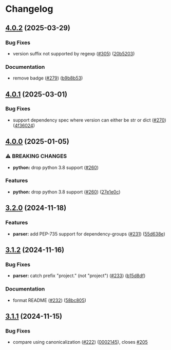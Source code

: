 # Changelog

## [4.0.2](https://github.com/fredrikaverpil/creosote/compare/v4.0.1...v4.0.2) (2025-03-29)


### Bug Fixes

* version suffix not supported by regexp ([#305](https://github.com/fredrikaverpil/creosote/issues/305)) ([20b5203](https://github.com/fredrikaverpil/creosote/commit/20b5203cc27875d85cfc11e111effad199aeba98))


### Documentation

* remove badge ([#279](https://github.com/fredrikaverpil/creosote/issues/279)) ([b9b8b53](https://github.com/fredrikaverpil/creosote/commit/b9b8b53aacd089d463ca2925f0baac38e3798c20))

## [4.0.1](https://github.com/fredrikaverpil/creosote/compare/v4.0.0...v4.0.1) (2025-03-01)


### Bug Fixes

* support dependency spec where version can either be str or dict ([#270](https://github.com/fredrikaverpil/creosote/issues/270)) ([4f36024](https://github.com/fredrikaverpil/creosote/commit/4f360248fedde8aff44b9241a1fd746f6de5bdeb))

## [4.0.0](https://github.com/fredrikaverpil/creosote/compare/v3.2.0...v4.0.0) (2025-01-05)


### ⚠ BREAKING CHANGES

* **python:** drop python 3.8 support ([#260](https://github.com/fredrikaverpil/creosote/issues/260))

### Features

* **python:** drop python 3.8 support ([#260](https://github.com/fredrikaverpil/creosote/issues/260)) ([27e1e0c](https://github.com/fredrikaverpil/creosote/commit/27e1e0c70231633ceec268e8d61e0254070e8860))

## [3.2.0](https://github.com/fredrikaverpil/creosote/compare/v3.1.2...v3.2.0) (2024-11-18)


### Features

* **parser:** add PEP-735 support for dependency-groups ([#231](https://github.com/fredrikaverpil/creosote/issues/231)) ([55d638e](https://github.com/fredrikaverpil/creosote/commit/55d638e57eb9c5eb2b75d3571397a70c919bd025))

## [3.1.2](https://github.com/fredrikaverpil/creosote/compare/v3.1.1...v3.1.2) (2024-11-16)


### Bug Fixes

* **parser:** catch prefix "project." (not "project") ([#233](https://github.com/fredrikaverpil/creosote/issues/233)) ([b15d8df](https://github.com/fredrikaverpil/creosote/commit/b15d8df89d476a73937f57b544824cc71e65b070))


### Documentation

* format README ([#232](https://github.com/fredrikaverpil/creosote/issues/232)) ([58bc805](https://github.com/fredrikaverpil/creosote/commit/58bc80570b3f015bbd89aac7cea628e2ccd7810f))

## [3.1.1](https://github.com/fredrikaverpil/creosote/compare/v3.1.0...v3.1.1) (2024-11-15)


### Bug Fixes

* compare using canonicalization ([#222](https://github.com/fredrikaverpil/creosote/issues/222)) ([0002145](https://github.com/fredrikaverpil/creosote/commit/0002145a207167442a185bd283f0dbe40a01cf82)), closes [#205](https://github.com/fredrikaverpil/creosote/issues/205)

